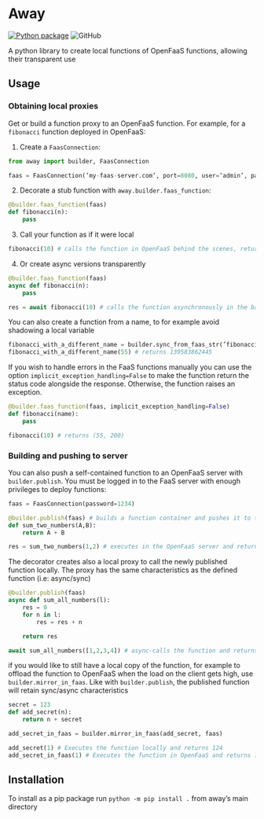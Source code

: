 # Away
[![Python package](https://github.com/Axemt/away/actions/workflows/python-package.yml/badge.svg)](https://github.com/Axemt/away/actions/workflows/python-package.yml)
![GitHub](https://img.shields.io/github/license/Axemt/away)

A python library to create local functions of OpenFaaS functions, allowing their transparent use

## Usage

### Obtaining local proxies
Get or build a function proxy to an OpenFaaS function. For example, for a `fibonacci` function deployed in OpenFaaS:

1. Create a `FaasConnection`:
```python
from away import builder, FaasConnection

faas = FaasConnection(’my-faas-server.com’, port=8080, user=‘admin’, password=‘1234’)
```
2. Decorate a stub function with `away.builder.faas_function`:
```python
@builder.faas_function(faas)
def fibonacci(n):
	pass
```
3. Call your function as if it were local
```python
fibonacci(10) # calls the function in OpenFaaS behind the scenes, returns 55
```

4. Or create async versions transparently
```python
@builder.faas_function(faas)
async def fibonacci(n):
	pass

res = await fibonacci(10) # calls the function asynchronously in the background, returns 55
```

You can also create a function from a name, to for example avoid shadowing a local variable
```python
fibonacci_with_a_different_name = builder.sync_from_faas_str(’fibonacci’, faas)
fibonacci_with_a_different_name(55) # returns 139583862445
```

If you wish to handle errors in the FaaS functions manually you can use the option `implicit_exception_handling=False` to make the function return the status code alongside the response. Otherwise, the function raises an exception.

```python
@builder.faas_function(faas, implicit_exception_handling=False)
def fibonacci(name):
	pass

fibonacci(10) # returns (55, 200)
```

### Building and pushing to server
You can also push a self-contained function to an OpenFaaS server with `builder.publish`. You must be logged in to the FaaS server with enough privileges to deploy functions:

```python
faas = FaasConnection(password=1234)

@builder.publish(faas) # builds a function container and pushes it to the `faas` server
def sum_two_numbers(A,B):
	return A + B

res = sum_two_numbers(1,2) # executes in the OpenFaaS server and returns 3
```

The decorator creates also a local proxy to call the newly published function locally. The proxy has the same characteristics as the defined function (i.e: async/sync)

```python
@builder.publish(faas)
async def sum_all_numbers(l):
	res = 0
	for n in l:
		res = res + n

	return res

await sum_all_numbers([1,2,3,4]) # async-calls the function and returns 10
```

if you would like to still have a local copy of the function, for example to offload the function to OpenFaaS when the load on the client gets high, use `builder.mirror_in_faas`. Like with `builder.publish`, the published function will retain sync/async characteristics

```python
secret = 123
def add_secret(n):
	return n + secret

add_secret_in_faas = builder.mirror_in_faas(add_secret, faas)

add_secret(1) # Executes the function locally and returns 124
add_secret_in_faas(1) # Executes the function in OpenFaaS and returns 124
```

## Installation

To install as a pip package run `python -m pip install .` from away’s main directory
